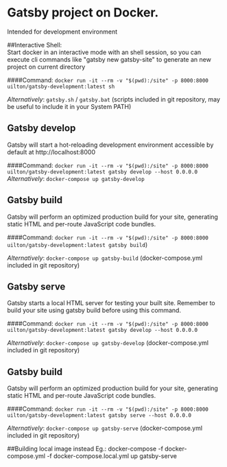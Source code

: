# Gatsby project on Docker.
Intended for development environment 

##Interactive Shell:  
Start docker in an interactive mode with an shell session, so you can execute cli commands like "gatsby new gatsby-site" to generate an new project on current directory  

####Command:
`docker run -it --rm -v "$(pwd):/site" -p 8000:8000 uilton/gatsby-development:latest sh`  

_Alternatively_: `gatsby.sh` / `gatsby.bat` (scripts included in git repository, may be useful to include it in your System PATH)
  

## Gatsby develop
Gatsby will start a hot-reloading development environment accessible by default at http://localhost:8000  

####Command:
`docker run -it --rm -v "$(pwd):/site" -p 8000:8000 uilton/gatsby-development:latest gatsby develop --host 0.0.0.0`  
_Alternatively_: `docker-compose up gatsby-develop`  

## Gatsby build
Gatsby will perform an optimized production build for your site, generating static HTML and per-route JavaScript code bundles.  

####Command:
`docker run -it --rm -v "$(pwd):/site" -p 8000:8000 uilton/gatsby-development:latest gatsby build`)  
  
_Alternatively_: `docker-compose up gatsby-build` (docker-compose.yml included in git repository)     
  
  
  
## Gatsby serve
Gatsby starts a local HTML server for testing your built site. Remember to build your site using gatsby build before using this command.  

####Command:
`docker run -it --rm -v "$(pwd):/site" -p 8000:8000 uilton/gatsby-development:latest gatsby develop --host 0.0.0.0`  
  
_Alternatively_: `docker-compose up gatsby-develop` (docker-compose.yml included in git repository)  

## Gatsby build
Gatsby will perform an optimized production build for your site, generating static HTML and per-route JavaScript code bundles.  

####Command:
`docker run -it --rm -v "$(pwd):/site" -p 8000:8000 uilton/gatsby-development:latest gatsby serve --host 0.0.0.0`
  
_Alternatively_: `docker-compose up gatsby-serve`  (docker-compose.yml included in git repository)        
  

##Building local image instead
Eg.: docker-compose -f docker-compose.yml -f docker-compose.local.yml up gatsby-serve
